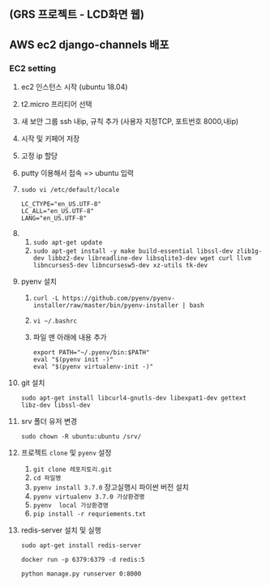 ## (GRS 프로젝트 - LCD화면 웹)

## AWS ec2 django-channels 배포

### EC2 setting

1. ec2 인스턴스 시작 (ubuntu 18.04)

2. t2.micro 프리티어 선택

3. 새 보안 그룹 ssh 내ip, 규칙 추가 (사용자 지정TCP, 포트번호 8000,내ip)

4. 시작 및 키페어 저장

5. 고정 ip 할당

6. putty 이용해서 접속 => ubuntu 입력

7. `sudo vi /etc/default/locale`

   ```
   LC_CTYPE="en_US.UTF-8"
   LC_ALL="en_US.UTF-8"
   LANG="en_US.UTF-8"
   ```

8. 1. `sudo apt-get update`
   2. `sudo apt-get install -y make build-essential libssl-dev zlib1g-dev libbz2-dev libreadline-dev libsqlite3-dev wget curl llvm libncurses5-dev libncursesw5-dev xz-utils tk-dev`

9. pyenv 설치

   1. `curl -L https://github.com/pyenv/pyenv-installer/raw/master/bin/pyenv-installer | bash`

   2. `vi ~/.bashrc`

   3. 파일 맨 아래에 내용 추가

      ```
      export PATH="~/.pyenv/bin:$PATH"
      eval "$(pyenv init -)"
      eval "$(pyenv virtualenv-init -)"
      ```

10. git 설치

    `sudo apt-get install libcurl4-gnutls-dev libexpat1-dev gettext libz-dev libssl-dev`

11. srv 폴더 유저 변경

    `sudo chown -R ubuntu:ubuntu /srv/`

12. 프로젝트 `clone` 및 `pyenv` 설정

    1. `git clone 레포지토리.git`
    2. `cd 파일명`
    3. `pyenv install 3.7.0` 장고실행시 파이썬 버전 설치
    4. `pyenv virtualenv 3.7.0 가상환경명` 
    5. `pyenv  local 가상환경명`
    6. `pip install -r requriements.txt`

13. redis-server 설치 및 실행

    `sudo apt-get install redis-server`

    `docker run -p 6379:6379 -d redis:5`

    `python manage.py runserver 0:8000`

    